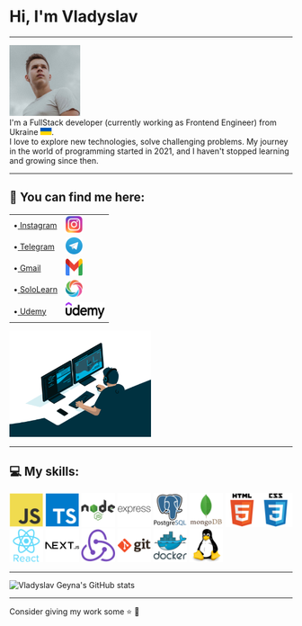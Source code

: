 <h1 >Hi, I'm Vladyslav</h1>
<hr >
<div >
    <div >
        <img width="25%" src="assets/me.jpeg" alt="">
    </div>
    <div>
        I'm a FullStack developer (currently working as Frontend Engineer) from Ukraine <img width="20" src="assets/ua.svg"  alt="">.<br>
        I love to explore new technologies, solve challenging problems. My journey in the world of programming started in 2021, and I haven't stopped learning and growing since then.
    </div>
</div>
<hr>

## 🔎 You can find me here:

<div >
    <table  >
    <tr >
        <td style='border: none'>
            •<a href="https://www.instagram.com/_what_is_lovechik_/">
                Instagram
            </a>
        </td>
        <td style='border: none'>
            <img width="30" height="30" src="assets/instagram.svg" alt="Instagram">
        </td>
    </tr>
    <tr>
        <td style='border: none'>
            •<a href="https://t.me/what_is_lovechik">
                Telegram
            </a>
        </td>
        <td style='border: none'>
            <img width="30" height="30" src="assets/telegram.svg" alt="Telegram">
        </td>
    </tr>
    <tr>
        <td style='border: none'>
            •<a href="mailto:vladgeina@gmail.com">
                Gmail
            </a>
        </td>
        <td style='border: none'>
            <img width="30" height="30" src="assets/gmail.svg" alt="Gmail">
        </td>
    </tr>
    <tr>
        <td style='border: none'>
            •<a href="https://www.sololearn.com/profile/24780393">
                SoloLearn
            </a>
        </td>
        <td style='border: none'>
            <img width="30" height="30" src="assets/sololearn.svg" alt="SoloLearn">
        </td>
    </tr>
    <tr>
        <td style='border: none'>
            •<a href="https://ua.udemy.com/user/vladyslav-geyna/">
                Udemy
            </a>
        </td>
        <td style='border: none'>
            <img width="70" height="30" src="assets/udemy.svg" alt="Udemy">
        </td>
    </tr>
</table>
    <div >
        <img width="50%"  src="assets/code.gif" alt="">
    </div>
</div>

<hr/>

## 💻 My skills:

<div>
    <code><img height="60" src="https://raw.githubusercontent.com/devicons/devicon/master/icons/javascript/javascript-original.svg" alt=""></code>
    <code><img height="60" src="https://raw.githubusercontent.com/devicons/devicon/master/icons/typescript/typescript-original.svg" alt=""></code>
    <code><img height="60" src="https://raw.githubusercontent.com/devicons/devicon/master/icons/nodejs/nodejs-original-wordmark.svg" alt=""></code>
    <code><img height="60" src="https://raw.githubusercontent.com/devicons/devicon/master/icons/express/express-original-wordmark.svg" alt=""></code>
    <code><img height="60" src="https://raw.githubusercontent.com/devicons/devicon/master/icons/postgresql/postgresql-original-wordmark.svg" alt=""></code>
    <code><img height="60" src="https://raw.githubusercontent.com/devicons/devicon/master/icons/mongodb/mongodb-original-wordmark.svg" alt=""></code>
    <code><img height="60" src="https://raw.githubusercontent.com/devicons/devicon/master/icons/html5/html5-original-wordmark.svg" alt=""></code><code><img height="60" src="https://raw.githubusercontent.com/devicons/devicon/master/icons/css3/css3-original-wordmark.svg" alt=""></code>
    <code><img height="60" src="https://raw.githubusercontent.com/devicons/devicon/master/icons/react/react-original-wordmark.svg" alt=""></code>
    <code><img height="60" src="https://raw.githubusercontent.com/devicons/devicon/master/icons/nextjs/nextjs-original-wordmark.svg" alt=""></code>
    <code><img height="60" src="https://raw.githubusercontent.com/devicons/devicon/master/icons/redux/redux-original.svg" alt=""></code>
    <code><img height="60" src="https://raw.githubusercontent.com/devicons/devicon/master/icons/git/git-original-wordmark.svg" alt=""></code>
    <code><img height="60" src="https://raw.githubusercontent.com/devicons/devicon/master/icons/docker/docker-original-wordmark.svg" alt=""></code>
    <code><img height="60" src="https://raw.githubusercontent.com/devicons/devicon/master/icons/linux/linux-original.svg" alt=""></code>

</div>

<hr>

![Vladyslav Geyna's GitHub stats](https://github-readme-stats.vercel.app/api?username=vladyslavgeyna&show_icons=true&theme=synthwave)

<hr/>
Consider giving my work some ⭐ 🙂
